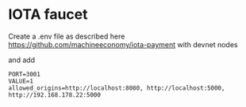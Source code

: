 # IOTA faucet

Create a .env file as described here https://github.com/machineeconomy/iota-payment with devnet nodes

and add 
```
PORT=3001
VALUE=1
allowed_origins=http://localhost:8080, http://localhost:5000, http://192.168.178.22:5000
```